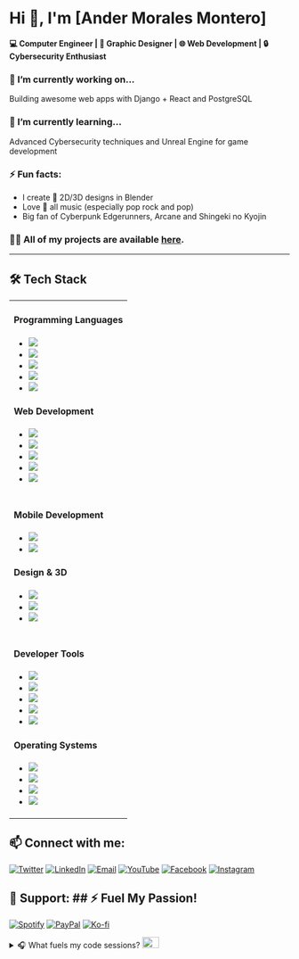 # Hi 👋, I'm [Ander Morales Montero]  
**💻 Computer Engineer | 🎨 Graphic Designer | 🌐 Web Development | 🔒 Cybersecurity Enthusiast**  

### 🔭 I’m currently working on...  
Building awesome web apps with Django + React and PostgreSQL  

### 🌱 I’m currently learning...  
Advanced Cybersecurity techniques and Unreal Engine for game development  

### ⚡ Fun facts:  
- I create 🎨 2D/3D designs in Blender  
- Love 🎵 all music (especially pop rock and pop)  
- Big fan of Cyberpunk Edgerunners, Arcane and Shingeki no Kyojin  

### 👨‍💻 All of my projects are available [here](https://github.com/andermoralesmontero?tab=repositories).  

---

## 🛠️ Tech Stack

<table>
  <tr>
    <td valign="top">
      <h4>Programming Languages</h4>
      <ul>
        <li><img src="https://img.shields.io/badge/-Python-3776AB?style=flat&logo=python&logoColor=white"></li>
        <li><img src="https://img.shields.io/badge/-Java-ED8B00?style=flat&logo=openjdk&logoColor=white"></li>
        <li><img src="https://img.shields.io/badge/-JavaScript-F7DF1E?style=flat&logo=javascript&logoColor=black"></li>
        <li><img src="https://img.shields.io/badge/-C++-00599C?style=flat&logo=c%2B%2B&logoColor=white"></li>
        <li><img src="https://img.shields.io/badge/-C-A8B9CC?style=flat&logo=c&logoColor=black"></li>
      </ul>
      <h4>Web Development</h4>
      <ul>
        <li><img src="https://img.shields.io/badge/-Django-092E20?style=flat&logo=django&logoColor=white"></li>
        <li><img src="https://img.shields.io/badge/-React-61DAFB?style=flat&logo=react&logoColor=black"></li>
        <li><img src="https://img.shields.io/badge/-PostgreSQL-4169E1?style=flat&logo=postgresql&logoColor=white"></li>
        <li><img src="https://img.shields.io/badge/-HTML5-E34F26?style=flat&logo=html5&logoColor=white"></li>
        <li><img src="https://img.shields.io/badge/-CSS3-1572B6?style=flat&logo=css3&logoColor=white"></li>
      </ul>
    </td>
  </tr>
  <tr>
    <td valign="top">
      <h4>Mobile Development</h4>
      <ul>
        <li><img src="https://img.shields.io/badge/-Android-3DDC84?style=flat&logo=android&logoColor=white"></li>
        <li><img src="https://img.shields.io/badge/-Kotlin-7F52FF?style=flat&logo=kotlin&logoColor=white"></li>
      </ul>
      <h4>Design & 3D</h4>
      <ul>
        <li><img src="https://img.shields.io/badge/-Blender-F5792A?style=flat&logo=blender&logoColor=white"></li>
        <li><img src="https://img.shields.io/badge/-Photoshop-31A8FF?style=flat&logo=adobe-photoshop&logoColor=white"></li>
        <li><img src="https://img.shields.io/badge/-Illustrator-FF9A00?style=flat&logo=adobe-illustrator&logoColor=white"></li>
      </ul>
    </td>
  </tr>
  <tr>
    <td valign="top">
      <h4>Developer Tools</h4>
      <ul>
        <li><img src="https://img.shields.io/badge/-VS_Code-007ACC?style=flat&logo=visual-studio-code&logoColor=white"></li>
        <li><img src="https://img.shields.io/badge/-PyCharm-000000?style=flat&logo=pycharm&logoColor=white"></li>
        <li><img src="https://img.shields.io/badge/-GitHub-181717?style=flat&logo=github&logoColor=white"></li>
        <li><img src="https://img.shields.io/badge/-DeepSeek-05122A?style=flat&logo=ai&logoColor=white"></li>
        <li><img src="https://img.shields.io/badge/-VirtualBox-183A61?style=flat&logo=virtualbox&logoColor=white"></li>
      </ul>
      <h4>Operating Systems</h4>
      <ul>
        <li><img src="https://img.shields.io/badge/-Kali_Linux-557C94?style=flat&logo=kali-linux&logoColor=white"></li>
        <li><img src="https://img.shields.io/badge/-Parrot_OS-4DBCE9?style=flat&logo=linux&logoColor=white"></li>
        <li><img src="https://img.shields.io/badge/-Ubuntu-E95420?style=flat&logo=ubuntu&logoColor=white"></li>
        <li><img src="https://img.shields.io/badge/-macOS-000000?style=flat&logo=apple&logoColor=white"></li>
      </ul>
    </td>
  </tr>
</table>

## 📫 Connect with me:  

[![Twitter](https://img.shields.io/badge/Twitter-1DA1F2?style=flat&logo=twitter&logoColor=white)](https://x.com/2001ander12)
[![LinkedIn](https://img.shields.io/badge/LinkedIn-0077B5?style=flat&logo=linkedin&logoColor=white)](https://www.linkedin.com/in/ander-morales-montero-5563b5379/)
[![Email](https://img.shields.io/badge/Email-D14836?style=flat&logo=gmail&logoColor=white)](mailto:andermoralesmontero@gmail.com)
[![YouTube](https://img.shields.io/badge/YouTube-FF0000?style=flat&logo=youtube&logoColor=white)](https://www.youtube.com/@Zaifer_12)
[![Facebook](https://img.shields.io/badge/Facebook-1877F2?style=flat&logo=facebook&logoColor=white)](https://www.facebook.com/ander.moralesmontero)
[![Instagram](https://img.shields.io/badge/Instagram-E4405F?style=flat&logo=instagram&logoColor=white)](https://www.instagram.com/12._ander_.12/)

## 💖 Support:  ## ⚡ Fuel My Passion!
[![Spotify](https://img.shields.io/badge/My_Music-1DB954?style=for-the-badge&logo=spotify&logoColor=white)](https://open.spotify.com/user/andermoralesmontero)
[![PayPal](https://img.shields.io/badge/Adrenaline_Donation-00457C?style=for-the-badge&logo=paypal&logoColor=white)](https://paypal.me/andermoralesmontero)
[![Ko-fi](https://img.shields.io/badge/Competitive-FF5E5B?style=for-the-badge&logo=ko-fi&logoColor=white)](https://ko-fi.com/andermoralesmontero)

<details>
<summary>🎧 What fuels my code sessions? <img src="https://github.com/AnderMoralesMontero/AnderMoralesMontero/blob/main/images/music-eq.gif?raw=true" width="30" height="20"></summary>
  
  ![Pop Rock](https://img.shields.io/badge/Pop_Rock-FF4088?style=for-the-badge&logo=apple-music&logoColor=white)
  [![Nightcore](https://img.shields.io/badge/♫_Nightcore-FF00FF?style=for-the-badge&logo=spotify&logoColor=white&labelColor=000000)
  ![Anime OST](https://img.shields.io/badge/Anime_OST-FF1493?style=for-the-badge&logo=crunchyroll&logoColor=white)
  ![Game OST](https://img.shields.io/badge/Game_Soundtracks-32CD32?style=for-the-badge&logo=steam&logoColor=white)
  
  <img src="https://github.com/AnderMoralesMontero/AnderMoralesMontero/blob/main/images/equalizer.gif?raw=true" width="100%">
</details>
